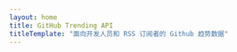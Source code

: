 ```yaml
---
layout: home
title: GitHub Trending API
titleTemplate: "面向开发人员和 RSS 订阅者的 Github 趋势数据"
---
```


<CustomHome />